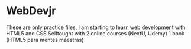 # WebDevjr 
These are only practice files, I am starting to learn web development with HTML5 and CSS 
Selftought with 2 online courses (NextU, Udemy) 1 book (HTML5 para mentes maestras) 
